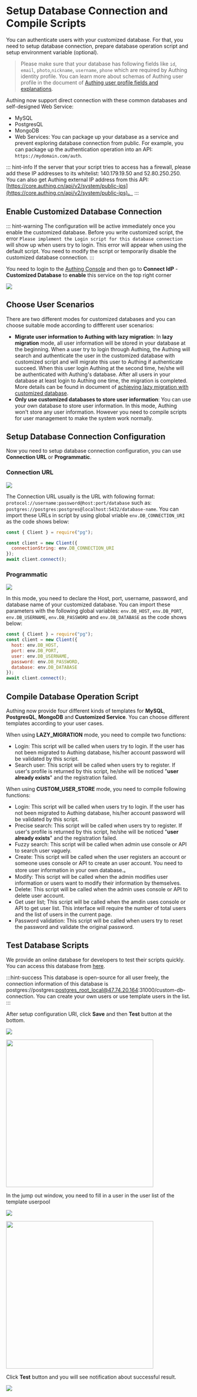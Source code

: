 # Setup Database Connection and Compile Scripts

<LastUpdated/>

<!-- ::: hint-warning
只有**企业版**用户能够Use 连接自定义数据库功能，详情请见 [https://authing.cn/pricing](https://authing.cn/pricing)。如果你想试用，请联系 176-0250-2507 或 xuziqiang@authing.cn。
::: -->

You can authenticate users with your customized database. For that, you need to setup database connection, prepare database operation script and setup environment variable (optional).

> Please make sure that your database has following fields like `id`, `email`, `photo`,`nickname`, `username`, `phone` which are required by Authing identity profile. You can learn more about schemas of Authing user profile in the document of [Authing user profile fields and explanations](/en/guides/user/user-profile.md).

Authing now support direct connection with these common databases and self-designed Web Service:

- MySQL
- PostgresQL
- MongoDB
- Web Services: You can package up your database as a service and prevent exploring database connection from public. For example, you can package up the authentication operation into an API: `https://mydomain.com/auth`.

::: hint-info
If the server that your script tries to access has a firewall, please add these IP addresses to its whitelist: 140.179.19.50 and 52.80.250.250. You can also get Authing external IP address from this API:[https://core.authing.cn/api/v2/system/public-ips](https://core.authing.cn/api/v2/system/public-ips)。
:::

## Enable Customized Database Connection

::: hint-warning
The configuration will be active immediately once you enable the customized database. Before you write customized script, the error `Please implement the Login script for this database connection` will show up when users try to login. This error will appear when using the default script. You need to modify the script or temporarily disable the customized database connection.
:::

You need to login to the [Authing Console](https://console.authing.cn/console/userpool) and then go to **Connect IdP** - **Customized Database** to **enable** this service on the top right corner

![](~@imagesEnUs/guides/database-connection/Xnip2022-05-15_16-20-50.jpg)

## Choose User Scenarios

There are two different modes for customized databases and you can choose suitable mode according to diffferent user scenarios:

- **Migrate user information to Authing with lazy migration**: In **lazy migration** mode, all user information will be stored in your database at the beginning. When a user try to login through Authing, the Authing will search and authenticate the user in the customized database with customized script and will migrate this user to Authing if authenticate succeed. When this user login Authing at the second time, he/she will be authenticated with Authing's database. After all users in your database at least login to Authing one time, the migration is completed. More details can be found in document of [achieving lazy migration with customized database](/en/guides/database-connection/lazy-migration.html).
- **Only use customized databases to store user information**: You can use your own database to store user information. In this mode, Authing won't store any user information. However you need to compile scripts for user management to make the system work normally.

## Setup Database Connection Configuration

Now you need to setup database connection configuration, you can use **Connection URL** or **Programmatic**.

### Connection URL

![](~@imagesEnUs/guides/database-connection/Xnip2022-05-15_16-49-46.jpg)

The Connection URL usually is the URL with following format: `protocol://username:password@host:port/database` such as: `postgres://postgres:postgres@localhost:5432/database-name`. You can import these URLs in script by using global vriable `env.DB_CONNECTION_URI` as the code shows below:

```javascript
const { Client } = require("pg");

const client = new Client({
  connectionString: env.DB_CONNECTION_URI
});
await client.connect();
```

### Programmatic

![](~@imagesEnUs/guides/database-connection/Xnip2022-05-15_16-53-13.jpg)

In this mode, you need to declare the Host, port, username, password, and database name of your customized database. You can import these parameters with the following global variables: `env.DB_HOST`, `env.DB_PORT`, `env.DB_USERNAME`, `env.DB_PASSWORD` and `env.DB_DATABASE` as the code shows below:

```javascript
const { Client } = require("pg");
const client = new Client({
  host: env.DB_HOST,
  port: env.DB_PORT,
  user: env.DB_USERNAME,
  password: env.DB_PASSWORD,
  database: env.DB_DATABASE
});
await client.connect();
```

## Compile Database Operation Script

Authing now provide four different kinds of templates for **MySQL**, **PostgresQL**, **MongoDB** and **Customized Service**. You can choose different templates according to your user cases.

When using **LAZY_MIGRATION** mode, you need to compile two functions:

- Login: This script will be called when users try to login. If the user has not been migrated to Authing database, his/her account password will be validated by this script.
- Search user: This script will be called when users try to register. If user's profile is returned by this script, he/she will be noticed "**user already exists**" and the registration failed.

When using **CUSTOM_USER_STORE** mode, you need to compile following functions:

- Login: This script will be called when users try to login. If the user has not been migrated to Authing database, his/her account password will be validated by this script.
- Precise search: This script will be called when users try to register. If user's profile is returned by this script, he/she will be noticed "**user already exists**" and the registration failed.
- Fuzzy search: This script will be called when admin use console or API to search user vaguely.
- Create: This script will be called when the user registers an account or someone uses console or API to create an user account. You need to store user information in your own database.。
- Modify: This script will be called when the admin modifies user information or users want to modify their information by themselves.
- Delete: This script will be called when the admin uses console or API to delete user account.
- Get user list; This script will be called when the amdin uses console or API to get user list. This interface will require the number of total users and the list of users in the current page.
- Password validation: This script will be called when users try to reset the password and validate the original password.

<StackSelector snippet="script-template" selectLabel="Select one script" :order="['login', 'getUser', 'searchUser', 'createUser', 'updateUser', 'deleteUser', 'listUsers', 'validatePassword']"/>

## Test Database Scripts

We provide an online database for developers to test their scripts quickly. You can access this database from [here](https://db-connections.authing.cn).

:::hint-success
This database is open-source for all user freely, the connection information of this database is postgres://postgres:postgres_root_local@47.74.20.164:31000/custom-db-connection. You can create your own users or use template users in the list.
:::

After setup configuration URI, click **Save** and then **Test** button at the bottom.

![](~@imagesEnUs/guides/database-connection/Xnip2022-05-15_17-05-05.jpg)

<img src="~@imagesEnUs/guides/database-connection/test-login1.jpg" height="400px" />

In the jump out window, you need to fill in a user in the user list of the template userpool

![](~@imagesEnUs/guides/database-connection/user-list.jpg)

<img src="~@imagesEnUs/guides/database-connection/test-login2.jpg" height="400px" />

Click **Test** button and you will see notification about successful result.

![](~@imagesEnUs/guides/database-connection/test-success.jpg)
